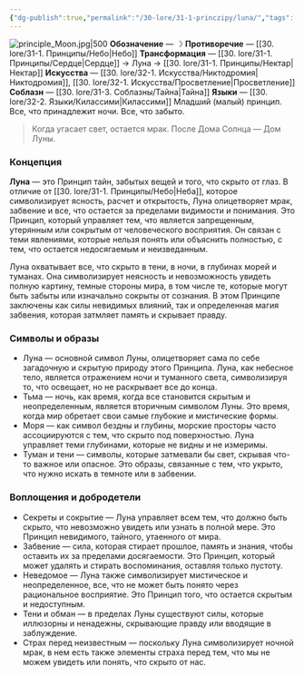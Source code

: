 ```yaml
---
{"dg-publish":true,"permalink":"/30-lore/31-1-princzipy/luna/","tags":["незримое/принцип"]}
---
```


![principle_Moon.jpg|500](/img/user/90.%20files/principle_Moon.jpg)
**Обозначение** — ☽
**Противоречие** — [[30. lore/31-1. Принципы/Небо\|Небо]]
**Трансформация** —  [[30. lore/31-1. Принципы/Сердце\|Сердце]] → Луна → [[30. lore/31-1. Принципы/Нектар\|Нектар]] 
**Искусства** — [[30. lore/32-1. Искусства/Никтодромия\|Никтодромия]], [[30. lore/32-1. Искусства/Просветление\|Просветление]]
**Соблазн** — [[30. lore/31-3. Соблазны/Тайна\|Тайна]]
**Языки** — [[30. lore/32-2. Языки/Килассими\|Килассими]]
Младший (малый) принцип. Все, что принадлежит ночи. Все, что забыто.

>Когда угасает свет, остается мрак. После Дома Солнца — Дом Луны.

### Концепция
**Луна** — это Принцип тайн, забытых вещей и того, что скрыто от глаз. В отличие от [[30. lore/31-1. Принципы/Небо\|Неба]], которое символизирует ясность, расчет и открытость, Луна олицетворяет мрак, забвение и все, что остается за пределами видимости и понимания. Это Принцип, который управляет тем, что является запрещенным, утерянным или сокрытым от человеческого восприятия. Он связан с теми явлениями, которые нельзя понять или объяснить полностью, с тем, что остается недосягаемым и неизведанным.

Луна охватывает все, что скрыто в тени, в ночи, в глубинах морей и туманах. Она символизирует неясность и невозможность увидеть полную картину, темные стороны мира, в том числе те, которые могут быть забыты или изначально сокрыты от сознания. В этом Принципе заключены как силы невидимых влияний, так и определенная магия забвения, которая затмляет память и скрывает правду.
### Символы и образы
- Луна — основной символ Луны, олицетворяет сама по себе загадочную и скрытую природу этого Принципа. Луна, как небесное тело, является отражением ночи и туманного света, символизируя то, что освещает, но не раскрывает все до конца.
- Тьма — ночь, как время, когда все становится скрытым и неопределенным, является вторичным символом Луны. Это время, когда мир обретает свои самые глубокие и мистические формы.
- Моря — как символ бездны и глубины, морские просторы часто ассоциируются с тем, что скрыто под поверхностью. Луна управляет теми глубинами, которые не видны и не измеримы.
- Туман и тени — символы, которые затмевали бы свет, скрывая что-то важное или опасное. Это образы, связанные с тем, что укрыто, что нужно искать в темноте или в забвении.
### Воплощения и добродетели
- Секреты и сокрытие — Луна управляет всем тем, что должно быть скрыто, что невозможно увидеть или узнать в полной мере. Это Принцип невидимого, тайного, утаенного от мира.
- Забвение — сила, которая стирает прошлое, память и знания, чтобы оставить их за пределами досягаемости. Это Принцип, который может удалять и стирать воспоминания, оставляя только пустоту.
- Неведомое — Луна также символизирует мистическое и неопределенное, все, что не может быть понято через рациональное восприятие. Это Принцип того, что остается скрытым и недоступным.
- Тени и обман — в пределах Луны существуют силы, которые иллюзорны и ненадежны, скрывающие правду или вводящие в заблуждение.
- Страх перед неизвестным — поскольку Луна символизирует ночной мрак, в нем есть также элементы страха перед тем, что мы не можем увидеть или понять, что скрыто от нас.